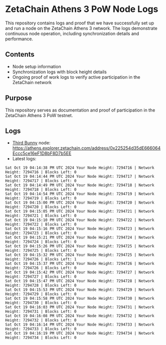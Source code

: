 # ZetaChain Athens 3 PoW Node Logs
This repository contains logs and proof that we have successfully set up and run a node on the ZetaChain Athens 3 network. The logs demonstrate continuous node operation, including synchronization details and performance.

## Contents
- Node setup information
- Synchronization logs with block height details
- Ongoing proof of work logs to verify active participation in the ZetaChain network

## Purpose
This repository serves as documentation and proof of participation in the ZetaChain Athens 3 PoW testnet.

## Logs

- [Third Bunny](https://thirdbunny.xyz/) node: https://athens.explorer.zetachain.com/address/0x225254d35dE666064Eccc5ce16eF1D8bF8D7b5EE
- Latest logs:
```
Sat Oct 19 04:14:38 PM UTC 2024 Your Node Height: 7294716 | Network Height: 7294716 | Blocks Left: 0
Sat Oct 19 04:14:44 PM UTC 2024 Your Node Height: 7294717 | Network Height: 7294717 | Blocks Left: 0
Sat Oct 19 04:14:49 PM UTC 2024 Your Node Height: 7294718 | Network Height: 7294718 | Blocks Left: 0
Sat Oct 19 04:14:54 PM UTC 2024 Your Node Height: 7294719 | Network Height: 7294719 | Blocks Left: 0
Sat Oct 19 04:15:00 PM UTC 2024 Your Node Height: 7294720 | Network Height: 7294720 | Blocks Left: 0
Sat Oct 19 04:15:05 PM UTC 2024 Your Node Height: 7294721 | Network Height: 7294721 | Blocks Left: 0
Sat Oct 19 04:15:10 PM UTC 2024 Your Node Height: 7294722 | Network Height: 7294722 | Blocks Left: 0
Sat Oct 19 04:15:16 PM UTC 2024 Your Node Height: 7294723 | Network Height: 7294723 | Blocks Left: 0
Sat Oct 19 04:15:21 PM UTC 2024 Your Node Height: 7294724 | Network Height: 7294724 | Blocks Left: 0
Sat Oct 19 04:15:26 PM UTC 2024 Your Node Height: 7294725 | Network Height: 7294725 | Blocks Left: 0
Sat Oct 19 04:15:32 PM UTC 2024 Your Node Height: 7294725 | Network Height: 7294726 | Blocks Left: 1
Sat Oct 19 04:15:37 PM UTC 2024 Your Node Height: 7294726 | Network Height: 7294726 | Blocks Left: 0
Sat Oct 19 04:15:42 PM UTC 2024 Your Node Height: 7294727 | Network Height: 7294727 | Blocks Left: 0
Sat Oct 19 04:15:47 PM UTC 2024 Your Node Height: 7294728 | Network Height: 7294728 | Blocks Left: 0
Sat Oct 19 04:15:53 PM UTC 2024 Your Node Height: 7294729 | Network Height: 7294729 | Blocks Left: 0
Sat Oct 19 04:15:58 PM UTC 2024 Your Node Height: 7294730 | Network Height: 7294730 | Blocks Left: 0
Sat Oct 19 04:16:03 PM UTC 2024 Your Node Height: 7294731 | Network Height: 7294731 | Blocks Left: 0
Sat Oct 19 04:16:08 PM UTC 2024 Your Node Height: 7294732 | Network Height: 7294732 | Blocks Left: 0
Sat Oct 19 04:16:14 PM UTC 2024 Your Node Height: 7294733 | Network Height: 7294733 | Blocks Left: 0
Sat Oct 19 04:16:19 PM UTC 2024 Your Node Height: 7294734 | Network Height: 7294734 | Blocks Left: 0
```
